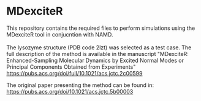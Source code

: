 # MDexciteR
 This repository contains the required files to perform simulations using the MDexciteR tool in conjucntion with NAMD. 
 <br> <br>
 The lysozyme structure (PDB code 2lzt) was selected as a test case. The full description of the method is available in the manuscript "MDexciteR: Enhanced-Sampling Molecular Dynamics by Excited Normal Modes or Principal Components Obtained from Experiments" 
 https://pubs.acs.org/doi/full/10.1021/acs.jctc.2c00599

 The original paper presenting the method can be found in: 
 https://pubs.acs.org/doi/10.1021/acs.jctc.5b00003
  <br> <br>
